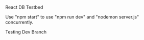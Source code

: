 React DB Testbed

Use "npm start" to use "npm run dev" and "nodemon server.js" concurrently.

Testing Dev Branch